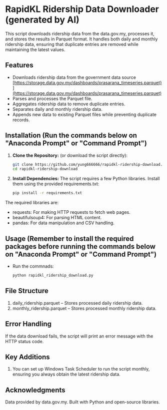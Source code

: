 # RapidKL Ridership Data Downloader (generated by AI)
This script downloads ridership data from the data.gov.my, processes it, and stores the results in Parquet format. It handles both daily and monthly ridership data, ensuring that duplicate entries are removed while maintaining the latest values.

## Features
- Downloads ridership data from the government data source [https://storage.data.gov.my/dashboards/prasarana_timeseries.parquet}](https://storage.data.gov.my/dashboards/prasarana_timeseries.parquet)
- Parses and processes the Parquet file.
- Aggregates ridership data to remove duplicate entries.
- Separates daily and monthly ridership data.
- Appends new data to existing Parquet files while preventing duplicate records.

## Installation (Run the commands below on "Anaconda Prompt" or "Command Prompt")
1. **Clone the Repository:** (or download the script directly):
   ```bash
   git clone https://github.com/yung666666/rapidkl-ridership-download.git
   cd rapidkl-ridership-download
   ```
2. **Install Dependencies:**
The script requires a few Python libraries. Install them using the provided requirements.txt:
   ```bash
   pip install -r requirements.txt
   ```
The required libraries are:
- requests: For making HTTP requests to fetch web pages.
- beautifulsoup4: For parsing HTML content.
- pandas: For data manipulation and CSV handling.

## Usage (Remember to install the required packages before running the commands below on "Anaconda Prompt" or "Command Prompt")
- Run the commnads:
   ```bash
   python rapidkl_ridership_download.py
   ```
## File Structure
1) daily_ridership.parquet – Stores processed daily ridership data.
2) monthly_ridership.parquet – Stores processed monthly ridership data.

## Error Handling
If the data download fails, the script will print an error message with the HTTP status code.

## Key Additions
1. You can set up Windows Task Scheduler to run the script monthly, ensuring you always obtain the latest ridership data.

## Acknowledgments
Data provided by data.gov.my.
Built with Python and open-source libraries.
